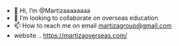 - 👋 Hi, I’m @Martizaaaaaaaa
- 💞️ I’m looking to collaborate on overseas education
- 📫 How to reach me on email martizagroup@gmail.com
- website .. https://martizaoverseas.com/


<!---
Martizaaaaaaaa/Martizaaaaaaaa is a ✨ special ✨ repository because its `README.md` (this file) appears on your GitHub profile.
You can click the Preview link to take a look at your changes.
--->
